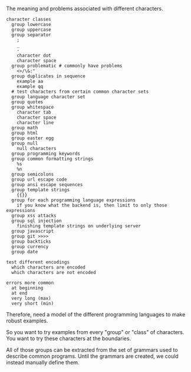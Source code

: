 
The meaning and problems associated with different characters.

```
character classes
  group lowercase
  group uppercase
  group separator
    ;
    _
    -
    character dot
    character space
  group problematic # commonly have problems
    <>/\&:"
  group duplicates in sequence
    example aa
    example qq
  # test characters from certain common character sets
  group language character set
  group quotes
  group whitespace
    character tab
    character space
    character line
  group math
  group html
  group easter egg
  group null
    null characters
  group programming keywords
  group common formatting strings
    %s
    %n
  group semicolons
  group url escape code
  group ansi escape sequences
  group template strings
    {{}}
  group for each programming language expressions
    if you know what the backend is, then limit to only those expressions
  group xss attacks
  group sql injection
    finishing template strings on underlying server
  group javascript
  group git >>>>
  group backticks
  group currency
  group date

test different encodings
  which characters are encoded
  which characters are not encoded

errors more common
  at beginning
  at end
  very long (max)
  very short (min)
```

Therefore, need a model of the different programming languages to make robust examples.

So you want to try examples from every "group" or "class" of characters. You want to try these characters at the boundaries.

All of those groups can be extracted from the set of grammars used to describe common programs. Until the grammars are created, we could instead manually define them.
